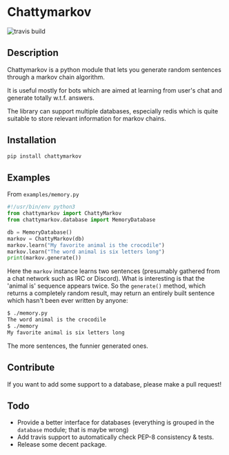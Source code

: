 # Chattymarkov

![travis build](https://travis-ci.org/Ge0/chattymarkov.svg?branch=master)

## Description

Chattymarkov is a python module that lets you generate random sentences
through a markov chain algorithm.

It is useful mostly for bots which are aimed at learning from user's chat and
generate totally w.t.f. answers.

The library can support multiple databases, especially redis which is quite
suitable to store relevant information for markov chains.

## Installation

```bash
pip install chattymarkov
```

## Examples

From `examples/memory.py`

```python
#!/usr/bin/env python3
from chattymarkov import ChattyMarkov
from chattymarkov.database import MemoryDatabase

db = MemoryDatabase()
markov = ChattyMarkov(db)
markov.learn("My favorite animal is the crocodile")
markov.learn("The word animal is six letters long")
print(markov.generate())
```

Here the `markov` instance learns two sentences (presumably gathered from a
chat network such as IRC or Discord). What is interesting is that the
'animal is' sequence appears twice. So the `generate()` method, which returns
a completely random result, may return an entirely built sentence which hasn't
been ever written by anyone:

```bash
$ ./memory.py
The word animal is the crocodile
$ ./memory
My favorite animal is six letters long
```

The more sentences, the funnier generated ones.

## Contribute

If you want to add some support to a database, please make a pull request!

## Todo

  * Provide a better interface for databases (everything is grouped in the
  `database` module; that is maybe wrong)
  * Add travis support to automatically check PEP-8 consistency & tests.
  * Release some decent package.
